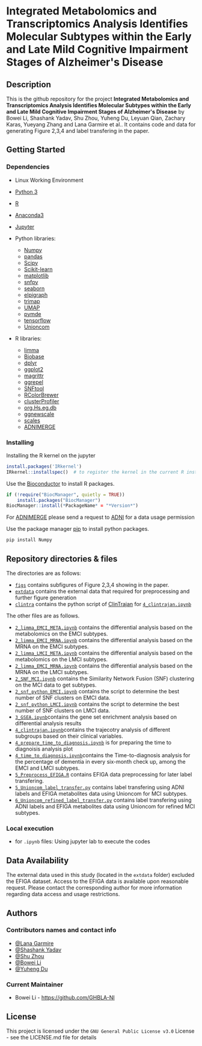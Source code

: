 # Integrated Metabolomics and Transcriptomics Analysis Identifies Molecular Subtypes within the Early and Late Mild Cognitive Impairment Stages of Alzheimer's Disease

## Description

This is the github repository for the project **Integrated Metabolomics and Transcriptomics Analysis Identifies Molecular Subtypes within the Early and Late Mild Cognitive Impairment Stages of Alzheimer's Disease** by Bowei Li, Shashank Yadav, Shu Zhou, Yuheng Du, Leyuan Qian, Zachary Karas, Yueyang Zhang and Lana Garmire et al.. It contains code and data for generating Figure 2,3,4 and label transfering in the paper. 

## Getting Started

### Dependencies
* Linux Working Environment
* [Python 3](https://www.python.org/downloads/)
* [R](https://www.R-project.org)
* [Anaconda3](https://www.anaconda.com/)
* [Jupyter](https://jupyter.org)
* Python libraries:
  * [Numpy](https://numpy.org/)
  * [pandas](https://pandas.pydata.org/docs/index.html)
  * [Scipy](https://scipy.org/)
  * [Scikit-learn](http://scikit-learn.org/)
  * [matplotlib](https://matplotlib.org/)
  * [snfpy](https://github.com/rmarkello/snfpy)
  * [seaborn](https://seaborn.pydata.org/)
  * [elpigraph](https://github.com/j-bac/elpigraph-python)
  * [trimap](https://pypi.org/project/trimap/)
  * [UMAP](https://github.com/lmcinnes/umap)
  * [pymde](https://pymde.org/)
  * [tensorflow](https://www.tensorflow.org/)
  * [Unioncom](https://github.com/caokai1073/UnionCom/)

* R libraries:
  * [limma](http://bioconductor.org/packages/release/bioc/html/limma.html)
  * [Biobase](https://bioconductor.org/packages/release/bioc/html/Biobase.html)
  * [dplyr](https://dplyr.tidyverse.org/)
  * [ggplot2](https://ggplot2.tidyverse.org/)
  * [magrittr](https://magrittr.tidyverse.org/)
  * [ggrepel](https://github.com/slowkow/ggrepel)
  * [SNFtool](https://github.com/maxconway/SNFtool)
  * [RColorBrewer](https://cran.r-project.org/web/packages/RColorBrewer/index.html)
  * [clusterProfiler](https://bioconductor.org/packages/release/bioc/html/clusterProfiler.html)
  * [org.Hs.eg.db](http://bioconductor.org/packages/release/data/annotation/html/org.Hs.eg.db.html)
  * [ggnewscale](https://cran.r-project.org/web/packages/ggnewscale/index.html)
  * [scales](https://scales.r-lib.org/)
  * [ADNIMERGE](chrome-extension://efaidnbmnnnibpcajpcglclefindmkaj/https://adni.loni.usc.edu/wp-content/uploads/2012/08/instruction-ADNIMERGE-packages.pdf)


### Installing

Installing the R kernel on the jupyter
```R
install.packages('IRkernel')
IRkernel::installspec()  # to register the kernel in the current R installation
```
Use the [Bioconductor](https://www.bioconductor.org/install/) to install R packages.
```R
if (!require("BiocManager", quietly = TRUE))
    install.packages("BiocManager")
BiocManager::install(*PackageName* = "*Version*")
```

For [ADNIMERGE](chrome-extension://efaidnbmnnnibpcajpcglclefindmkaj/https://adni.loni.usc.edu/wp-content/uploads/2012/08/instruction-ADNIMERGE-packages.pdf) please send a request to [ADNI](https://adni.loni.usc.edu/) for a data usage permission



Use the package manager [pip](https://pip.pypa.io/en/stable/) to install python packages.
```bash
pip install Numpy
```

## Repository directories & files

The directories are as follows:
+ [`figs`](figs) contains subfigures of Figure 2,3,4 showing in the paper.
+ [`extdata`](extdata) contains the external data that required for preprocessing and further figure generation
+ [`clintra`](clintra) contains the python script of [ClinTrajan](https://github.com/auranic/ClinTrajan) for [`4_clintrajan.ipynb`](4_clintrajan.ipynb)

The other files are as follows.
+ [`2_limma_EMCI_META.ipynb`](2_limma_EMCI_META.ipynb) contains the differential analysis based on the metabolomics on the EMCI subtypes.
+ [`2_limma_EMCI_MRNA.ipynb`](2_limma_EMCI_MRNA.ipynb) contains the differential analysis based on the MRNA on the EMCI subtypes.
+ [`2_limma_LMCI_META.ipynb`](2_limma_LMCI_META.ipynb) contains the differential analysis based on the metabolomics on the LMCI subtypes.
+ [`2_limma_EMCI_MRNA.ipynb`](2_limma_LMCI_MRNA.ipynb) contains the differential analysis based on the MRNA on the LMCI subtypes.
+ [`2_SNF_MCI.ipynb`](2_SNF_MCI.ipynb) contains the Similarity Network Fusion (SNF) clustering on the MCI data to get subtypes.
+ [`2_snf_python_EMCI.ipynb`](2_SNF_EMCI.ipynb) contains the script to determine the best number of SNF clusters on EMCI data.
+ [`2_snf_python_LMCI.ipynb`](2_SNF_LMCI.ipynb) contains the script to determine the best number of SNF clusters on LMCI data.
+ [`3_GSEA.ipynb`](3_GSEA.ipynb)contains the gene set enrichment analysis based on differential analysis results
+ [`4_clintrajan.ipynb`](4_clintrajan.ipynb)contains the trajecotry analysis of different subgroups based on their clinical variables.
+ [`4_prepare_time_to_diagnosis.ipynb`](4_prepare_time_to_diagnosis.ipynb) is for preparing the time to diagnoisis analysis plot
+ [`4_time_to_diagnosis.ipynb`](4_time_to_diagnosis.ipynb)contains the Time-to-diagnosis analysis for the percentage of dementia in every six-month check up, among the EMCI and LMCI subtypes.
+ [`5_Preprocess_EFIGA.R`](5_Preprocess_EFIGA.R) contains EFIGA data preprocessing for later label transfering.
+ [`5_Unioncom_label_transfer.py`](5_Unioncom_label_transfer.py) contains label transfering using ADNI labels and EFIGA metabolites data using Unioncom for MCI subtypes.
+ [`6_Unioncom_refined_label_transfer.py`](5_Unioncom_refined__label_transfer.py) contains label transfering using ADNI labels and EFIGA metabolites data using Unioncom for refined MCI subtypes.

### Local execution
+ for `.ipynb` files: Using jupyter lab to execute the codes


## Data Availability
The external data used in this study (located in the `extdata` folder) excluded the EFIGA dataset. Access to the EFIGA data is available upon reasonable request. Please contact the corresponding author for more information regarding data access and usage restrictions.


## Authors

### Contributors names and contact info

+ [@Lana Garmire](https://github.com/lanagarmire)
+ [@Shashank Yadav](https://github.com/xinformatics)
+ [@Shu Zhou](https://github.com/Sukumaru)
+ [@Bowei Li](https://github.com/GHBLA-NI)
+ [@Yuheng Du](https://github.com/yhdu36)

### Current Maintainer
* Bowei Li - https://github.com/GHBLA-NI

## License

This project is licensed under the `GNU General Public License v3.0` License - see the LICENSE.md file for details
